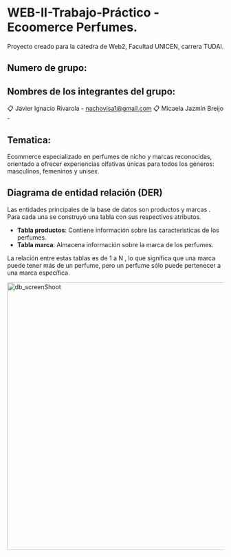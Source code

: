 # WEB-II-Trabajo-Práctico - Ecoomerce Perfumes.
Proyecto creado para la cátedra de Web2, Facultad UNICEN, carrera TUDAI.

## Numero de grupo: 

## Nombres de los integrantes del grupo: 
📋 Javier Ignacio Rivarola - nachovisa1@gmail.com
📋 Micaela Jazmín Breijo - 

## Tematica:
Ecommerce especializado en perfumes de nicho y marcas reconocidas, orientado a ofrecer experiencias olfativas únicas para todos los géneros: masculinos, femeninos y unisex.

## Diagrama de entidad relación (DER)
Las entidades principales de la base de datos son productos y marcas . Para cada una se construyó una tabla con sus respectivos atributos.

<ul>
<li><strong>Tabla productos</strong>: Contiene información sobre las caracteristicas de los perfumes.</li>
<li><strong>Tabla marca</strong>: Almacena información sobre la marca de los perfumes.</li>
</ul>
  
La relación entre estas tablas es de 1 a N , lo que significa que una marca puede tener más de un perfume, pero un perfume sólo puede pertenecer a una marca específica.

<img width="529" height="622" alt="db_screenShoot" src="https://github.com/user-attachments/assets/38c9a959-e49a-4686-a25c-ce7ad4824b64" />








